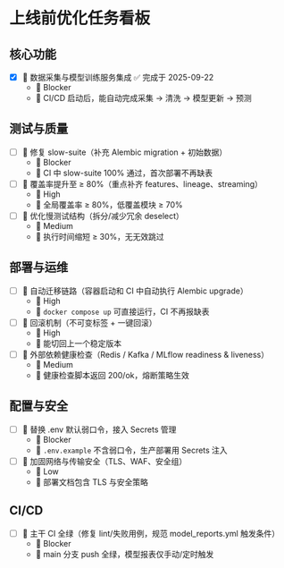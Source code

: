 # 上线前优化任务看板

## 核心功能
- [x] 📌 数据采集与模型训练服务集成 ✅ 完成于 2025-09-22
  - 🎯 Blocker
  - 📝 CI/CD 启动后，能自动完成采集 → 清洗 → 模型更新 → 预测

## 测试与质量
- [ ] 📌 修复 slow-suite（补充 Alembic migration + 初始数据）
  - 🎯 Blocker
  - 📝 CI 中 slow-suite 100% 通过，首次部署不再缺表
- [ ] 📌 覆盖率提升至 ≥ 80%（重点补齐 features、lineage、streaming）
  - 🎯 High
  - 📝 全局覆盖率 ≥ 80%，低覆盖模块 ≥ 70%
- [ ] 📌 优化慢测试结构（拆分/减少冗余 deselect）
  - 🎯 Medium
  - 📝 执行时间缩短 ≥ 30%，无无效跳过

## 部署与运维
- [ ] 📌 自动迁移链路（容器启动和 CI 中自动执行 Alembic upgrade）
  - 🎯 High
  - 📝 `docker compose up` 可直接运行，CI 不再报缺表
- [ ] 📌 回滚机制（不可变标签 + 一键回滚）
  - 🎯 High
  - 📝 能切回上一个稳定版本
- [ ] 📌 外部依赖健康检查（Redis / Kafka / MLflow readiness & liveness）
  - 🎯 Medium
  - 📝 健康检查脚本返回 200/ok，熔断策略生效

## 配置与安全
- [ ] 📌 替换 .env 默认弱口令，接入 Secrets 管理
  - 🎯 Blocker
  - 📝 `.env.example` 不含弱口令，生产部署用 Secrets 注入
- [ ] 📌 加固网络与传输安全（TLS、WAF、安全组）
  - 🎯 Low
  - 📝 部署文档包含 TLS 与安全策略

## CI/CD
- [ ] 📌 主干 CI 全绿（修复 lint/失败用例，规范 model_reports.yml 触发条件）
  - 🎯 Blocker
  - 📝 main 分支 push 全绿，模型报表仅手动/定时触发
